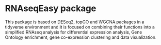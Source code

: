 # RNAseqEasy package

This package is based on DESeq2, topGO and WGCNA packages in a tidyverse environment and it is focused on combining their functions into a simplified RNAseq analysis for differential expression analysis, Gene Ontology enrichment, gene co-expression clustering and data visualization. 
